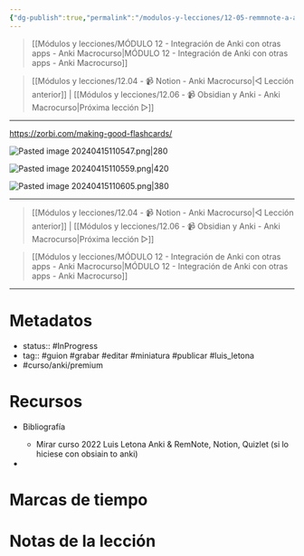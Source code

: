 ```yaml
---
{"dg-publish":true,"permalink":"/modulos-y-lecciones/12-05-remmnote-a-anki-anki-macrocurso/","noteIcon":"","updated":"2024-05-21T22:14:09.944+02:00"}
---
```



> [[Módulos y lecciones/MÓDULO 12 - Integración de Anki con otras apps - Anki Macrocurso\|MÓDULO 12 - Integración de Anki con otras apps - Anki Macrocurso]]

> [[Módulos y lecciones/12.04 - 📹 Notion - Anki Macrocurso\|◁ Lección anterior]] | [[Módulos y lecciones/12.06 - 📹 Obsidian y Anki - Anki Macrocurso\|Próxima lección ▷]]

---

https://zorbi.com/making-good-flashcards/

![Pasted image 20240415110547.png|280](/img/user/ANEXOS/Pasted%20image%2020240415110547.png)

![Pasted image 20240415110559.png|420](/img/user/ANEXOS/Pasted%20image%2020240415110559.png)

![Pasted image 20240415110605.png|380](/img/user/ANEXOS/Pasted%20image%2020240415110605.png)


---

> [[Módulos y lecciones/12.04 - 📹 Notion - Anki Macrocurso\|◁ Lección anterior]] | [[Módulos y lecciones/12.06 - 📹 Obsidian y Anki - Anki Macrocurso\|Próxima lección ▷]]

> [[Módulos y lecciones/MÓDULO 12 - Integración de Anki con otras apps - Anki Macrocurso\|MÓDULO 12 - Integración de Anki con otras apps - Anki Macrocurso]]

---
# Metadatos
- status:: #InProgress  
- tag:: #guion #grabar #editar #miniatura #publicar #luis_letona 
- #curso/anki/premium

# Recursos
- Bibliografía
	- Mirar curso 2022 Luis Letona Anki & RemNote, Notion, Quizlet (si lo hiciese con obsiain to anki)

- 

# Marcas de tiempo


# Notas de la lección
